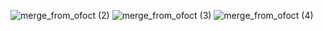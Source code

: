 
![merge_from_ofoct (2)](https://user-images.githubusercontent.com/82938450/206376849-0e81f76b-68c7-4360-b064-4818b94cb2a6.jpg)
![merge_from_ofoct (3)](https://user-images.githubusercontent.com/82938450/206376865-2db82a8c-85aa-404e-8d2c-d5cd22b6aab1.jpg)
![merge_from_ofoct (4)](https://user-images.githubusercontent.com/82938450/206376878-5aaca30d-1aaa-4502-8404-004c227968d7.jpg)
